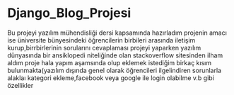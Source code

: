 # Django_Blog_Projesi
Bu projeyi yazılım mühendisliği dersi kapsamında hazırladım projenin amacı ise üniversite bünyesindeki öğrencilerin birbileri arasında iletişim kurup,birrbirlerinin sorularını cevaplaması
projeyi yaparken yazılım dünyasında bir ansiklopedi niteliğinde olan stackoverflow sitesinden ilham aldım 
proje hala yapım aşamsında olup eklemek istediğim birkaç kısım bulunmakta(yazılım dışında genel olarak öğrencileri ilgelindiren sorunlarla alaklaı kategori ekleme,facebook veya google ile login olabilme v.b gibi özellikler
